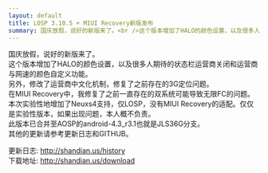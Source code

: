 ```yaml
---
layout: default
title: LOSP 3.10.5 + MIUI Recovery新版发布
summary: 国庆放假，说好的新版来了。<br />这个版本增加了HALO的颜色设置，以及很多人期待的状态栏运营商关闭和运营商与网速的颜色自定义功能。<br />另外，修改了运营商中文化机制，修复了之前存在的3G定位问题。
---
```

国庆放假，说好的新版来了。  
这个版本增加了HALO的颜色设置，以及很多人期待的状态栏运营商关闭和运营商与网速的颜色自定义功能。  
另外，修改了运营商中文化机制，修复了之前存在的3G定位问题。  
在MIUI Recovery中，我修复了之前一直存在的双系统可能导致无限FC的问题。  
本次实验性地增加了Neuxs4支持，仅LOSP，没有MIUI Recovery的适配。仅仅是实验性版本，如果出现问题，本人概不负责。  
此版本已合并至AOSP的android-4.3_r3.1也就是JLS36G分支。  
其他的更新请参考更新日志和GITHUB。

更新日志: <http://shandian.us/history>  
下载地址: <http://shandian.us/download>


